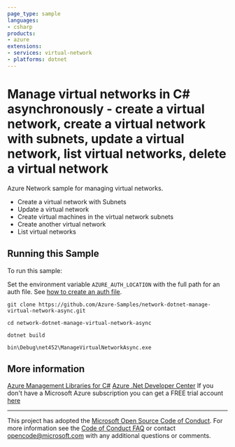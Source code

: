 ```yaml
---
page_type: sample
languages:
- csharp
products:
- azure
extensions:
- services: virtual-network
- platforms: dotnet
---
```


# Manage virtual networks in C# asynchronously - create a virtual network, create a virtual network with subnets, update a virtual network, list virtual networks, delete a virtual network #

 Azure Network sample for managing virtual networks.
  - Create a virtual network with Subnets
  - Update a virtual network
  - Create virtual machines in the virtual network subnets
  - Create another virtual network
  - List virtual networks


## Running this Sample ##

To run this sample:

Set the environment variable `AZURE_AUTH_LOCATION` with the full path for an auth file. See [how to create an auth file](https://github.com/Azure/azure-libraries-for-net/blob/master/AUTH.md).

    git clone https://github.com/Azure-Samples/network-dotnet-manage-virtual-network-async.git

    cd network-dotnet-manage-virtual-network-async

    dotnet build

    bin\Debug\net452\ManageVirtualNetworkAsync.exe

## More information ##

[Azure Management Libraries for C#](https://github.com/Azure/azure-sdk-for-net/tree/Fluent)
[Azure .Net Developer Center](https://azure.microsoft.com/en-us/develop/net/)
If you don't have a Microsoft Azure subscription you can get a FREE trial account [here](http://go.microsoft.com/fwlink/?LinkId=330212)

---

This project has adopted the [Microsoft Open Source Code of Conduct](https://opensource.microsoft.com/codeofconduct/). For more information see the [Code of Conduct FAQ](https://opensource.microsoft.com/codeofconduct/faq/) or contact [opencode@microsoft.com](mailto:opencode@microsoft.com) with any additional questions or comments.
